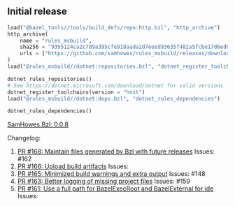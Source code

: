 ## Initial release 

<!--marker-->
```python
load("@bazel_tools//tools/build_defs/repo:http.bzl", "http_archive")
http_archive(
    name = "rules_msbuild",
    sha256 = "9395124ca2c709a395cfe918aada2d7eeed93635f482a5fcbe17d6ed01bbe21a",
    urls = ["https://github.com/samhowes/rules_msbuild/releases/download/0.0.8/rules_msbuild-0.0.8.tar.gz"],
)
load("@rules_msbuild//dotnet:repositories.bzl", "dotnet_register_toolchains", "dotnet_rules_repositories")

dotnet_rules_repositories()
# See https://dotnet.microsoft.com/download/dotnet for valid versions
dotnet_register_toolchains(version = "host")
load("@rules_msbuild//dotnet:deps.bzl", "dotnet_rules_dependencies")

dotnet_rules_dependencies()
```
[SamHowes.Bzl: 0.0.8](https://www.nuget.org/packages/SamHowes.Bzl/0.0.8)

Changelog:
1. [PR #168: Maintain files generated by Bzl with future releases](https://github.com/samhowes/rules_msbuild/pull/168)
  Issues: #162
2. [PR #166: Upload build artifacts](https://github.com/samhowes/rules_msbuild/pull/166)
  Issues: 
3. [PR #165: Minimized build warnings and extra output](https://github.com/samhowes/rules_msbuild/pull/165)
  Issues: #148
4. [PR #163: Better logging of missing project files](https://github.com/samhowes/rules_msbuild/pull/163)
  Issues: #159
5. [PR #161: Use a full path for BazelExecRoot and BazelExternal for ide](https://github.com/samhowes/rules_msbuild/pull/161)
  Issues: 
